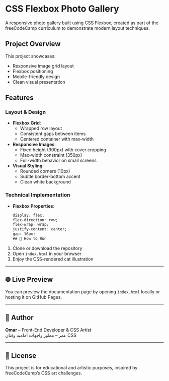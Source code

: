# CSS Flexbox Photo Gallery

A responsive photo gallery built using CSS Flexbox, created as part of the freeCodeCamp curriculum to demonstrate modern layout techniques.

## Project Overview

This project showcases:
- Responsive image grid layout
- Flexbox positioning
- Mobile-friendly design
- Clean visual presentation

## Features

### Layout & Design
- **Flexbox Grid**:
  - Wrapped row layout
  - Consistent gaps between items
  - Centered container with max-width
- **Responsive Images**:
  - Fixed height (300px) with cover cropping
  - Max-width constraint (350px)
  - Full-width behavior on small screens
- **Visual Styling**:
  - Rounded corners (10px)
  - Subtle border-bottom accent
  - Clean white background

### Technical Implementation
- **Flexbox Properties**:
  ```css
  display: flex;
  flex-direction: row;
  flex-wrap: wrap;
  justify-content: center;
  gap: 16px;
  ## 🚀 How to Run  
1. Clone or download the repository  
2. Open `index.html` in your browser  
3. Enjoy the CSS-rendered cat illustration

---
## 🌐 Live Preview  
You can preview the documentation page by opening `index.html` locally or hosting it on GitHub Pages.

---

## 📌 Author  
**Omar** – Front-End Developer & CSS Artist  
عمر – مطور واجهات أمامية وفنان CSS

---

## 📢 License  
This project is for educational and artistic purposes, inspired by freeCodeCamp’s CSS art challenges.